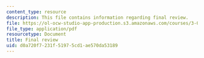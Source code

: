 ```yaml
---
content_type: resource
description: This file contains information regarding final review.
file: https://ol-ocw-studio-app-production.s3.amazonaws.com/courses/3-024-electronic-optical-and-magnetic-properties-of-materials-spring-2013/d0a720f7231f51975cd1ae570da53189_MIT3_024S13_study5.pdf
file_type: application/pdf
resourcetype: Document
title: Final review
uid: d0a720f7-231f-5197-5cd1-ae570da53189
---
```

